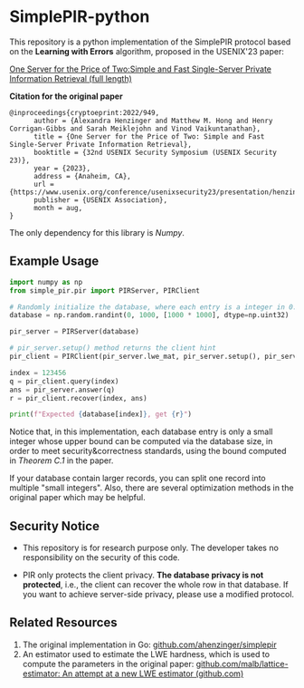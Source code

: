 # SimplePIR-python

This repository is a python implementation of the SimplePIR protocol based on the **Learning with Errors** algorithm, proposed in the USENIX'23 paper:

 [One Server for the Price of Two:Simple and Fast Single-Server Private Information Retrieval (full length)](https://eprint.iacr.org/2022/949.pdf)

**Citation for the original paper**

```
@inproceedings{cryptoeprint:2022/949,
      author = {Alexandra Henzinger and Matthew M. Hong and Henry Corrigan-Gibbs and Sarah Meiklejohn and Vinod Vaikuntanathan},
      title = {One Server for the Price of Two: Simple and Fast Single-Server Private Information Retrieval},
      booktitle = {32nd USENIX Security Symposium (USENIX Security 23)},
      year = {2023},
      address = {Anaheim, CA},
      url = {https://www.usenix.org/conference/usenixsecurity23/presentation/henzinger},
      publisher = {USENIX Association},
      month = aug,
}
```

The only dependency for this library is *Numpy*.

## Example Usage

```python
import numpy as np
from simple_pir.pir import PIRServer, PIRClient

# Randomly initialize the database, where each entry is a integer in 0...999
database = np.random.randint(0, 1000, [1000 * 1000], dtype=np.uint32)

pir_server = PIRServer(database)

# pir_server.setup() method returns the client hint
pir_client = PIRClient(pir_server.lwe_mat, pir_server.setup(), pir_server.get_scale_factor())

index = 123456
q = pir_client.query(index)
ans = pir_server.answer(q)
r = pir_client.recover(index, ans)

print(f"Expected {database[index]}, get {r}")
```

Notice that, in this implementation, each database entry is only a small integer whose upper bound can be computed via the database size, in order to meet security&correctness standards, using the bound computed in *Theorem C.1* in the paper.

If your database contain larger records, you can split one record into multiple "small integers". Also, there are several optimization methods in the original paper which may be helpful.

## Security Notice

* This repository is for research purpose only. The developer takes no responsibility on the security of this code.

* PIR only protects the client privacy. **The database privacy is not protected**, i.e., the client can recover the whole row in that database. If you want to achieve server-side privacy, please use a modified protocol.

## Related Resources

1. The original implementation in Go: [github.com/ahenzinger/simplepir](https://github.com/ahenzinger/simplepir/tree/main)
2. An estimator used to estimate the LWE hardness, which is used to compute the parameters in the original paper: [github.com/malb/lattice-estimator: An attempt at a new LWE estimator (github.com)](https://github.com/malb/lattice-estimator/)

